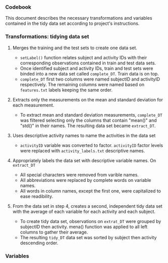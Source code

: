 ### Codebook

This document describes the necessary transformations and variables contained in the 
tidy data set according to project's instructions.

### Transformations: tidying data set

1. Merges the training and the test sets to create one data set.

   * `setLabel()` function relates subject and activity IDs with their corresponding 
      observations contained in train and test data sets.
   * Once identified subject and activity IDs, train and test sets were binded into a 
     new data set called `complete_DT`. Train data is on top.
   * `complete_DT` first two columns were named subjectID and activityID respectively. 
     The remaining columns were named based on `features.txt` labels keeping the same order.
 
2. Extracts only the measurements on the mean and standard deviation for each measurement. 

   *  To extract mean and standard deviation measurements, `complete_DT` was filtered selecting 
   only the columns that contain "mean()" and "std()" in their names. The resulting 
   data set became `extract_DT`.
   
3. Uses descriptive activity names to name the activities in the data set

   *  `activityID` variable was converted to factor. `activityID` factor levels
      were replaced with `activity_labels.txt` descriptive names. 
   
4. Appropriately labels the data set with descriptive variable names. 
  On `extract_DT`

   * All special characters were removed from varible names.
   * All abbreviations were replaced by complete words on variable names.
   * All words in column names, except the first one, were capitalized to ease 
   readibility.

5. From the data set in step 4, creates a second, independent tidy data set 
   with the average of each variable for each activity and each subject. 
   
   *  To create tidy data set, observations on `extrat_DT` were grouped by 
   subjectID then activity. mena() function was applied to all left columns
   to gather their average.
   *  The resulting `tidy_DT` data set was sorted by subject then activity descending
   order.

### Variables